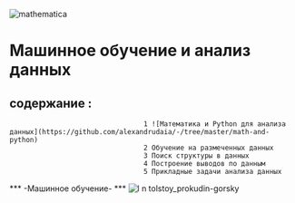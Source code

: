 

 
 ![mathematica](https://cloud.githubusercontent.com/assets/7158671/16206621/e8d3a8e0-3731-11e6-97c5-bcf555322e0f.jpg)
 
 
Машинное обучение и анализ данных
======

 

содержание :
------
                                     1 ![Математика и Python для анализа данных](https://github.com/alexandrudaia/-/tree/master/math-and-python)
                                     2 Обучение на размеченных данных
                                     3 Поиск структуры в данных
                                     4 Построение выводов по данным
                                     5 Прикладные задачи анализа данных
 
***                                                -Машинное обучение-                    ***
![l n tolstoy_prokudin-gorsky](https://cloud.githubusercontent.com/assets/7158671/16206443/2e061192-3731-11e6-9f9b-3ad89c7cf571.jpg)
